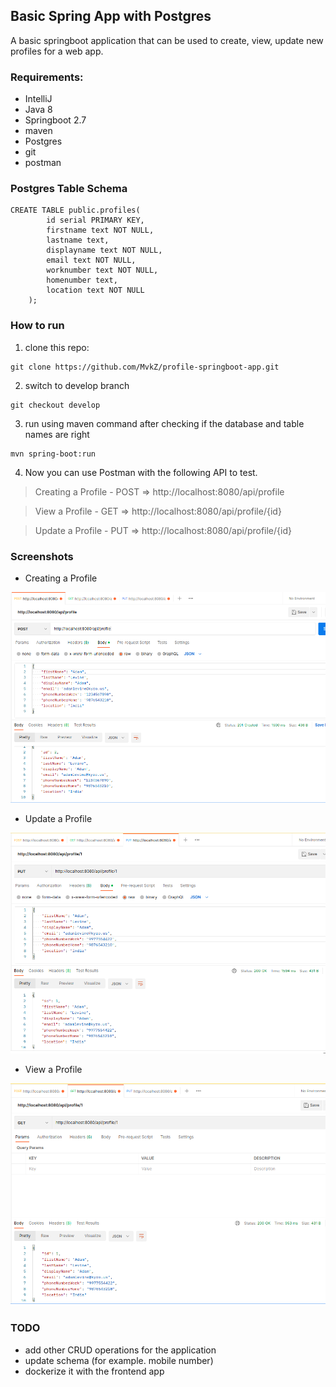 ## Basic Spring App with Postgres

A basic springboot application that can be used to create, view, update new profiles for a web app.

### Requirements:

- IntelliJ
- Java 8
- Springboot 2.7
- maven
- Postgres
- git
- postman

### Postgres Table Schema

```shell
CREATE TABLE public.profiles(
        id serial PRIMARY KEY,
        firstname text NOT NULL,
        lastname text,
        displayname text NOT NULL,
        email text NOT NULL,
        worknumber text NOT NULL,
        homenumber text,
        location text NOT NULL
    );
```

### How to run

1. clone this repo:

```shell
git clone https://github.com/MvkZ/profile-springboot-app.git
```

2. switch to develop branch

```shell
git checkout develop
```

3. run using maven command after checking if the database and table names are right

```shell
mvn spring-boot:run
```

4. Now you can use Postman with the following API to test.

> Creating a Profile - POST => http://localhost:8080/api/profile

> View a Profile - GET => http://localhost:8080/api/profile/{id}

> Update a Profile - PUT => http://localhost:8080/api/profile/{id}

### Screenshots

- Creating a Profile

![Post](post-api.png)

- Update a Profile

![PUT](put-api.png)

- View a Profile

![GET](get-api.png)

### TODO

- add other CRUD operations for the application
- update schema (for example. mobile number)
- dockerize it with the frontend app

